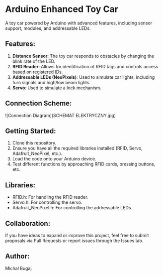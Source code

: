 # Arduino Enhanced Toy Car

A toy car powered by Arduino with advanced features, including sensor support, modules, and addressable LEDs.

## Features:
1. **Distance Sensor**: The toy car responds to obstacles by changing the blink rate of the LED.
2. **RFID Reader**: Allows for identification of RFID tags and controls access based on registered IDs.
3. **Addressable LEDs (NeoPixels)**: Used to simulate car lights, including turn signals and high/low beam lights.
4. **Servo**: Used to simulate a lock mechanism.

## Connection Scheme:
![Connection Diagram](SCHEMAT ELEKTRYCZNY.jpg)

## Getting Started:
1. Clone this repository.
2. Ensure you have all the required libraries installed (RFID, Servo, Adafruit_NeoPixel, etc.).
3. Load the code onto your Arduino device.
4. Test different functions by approaching RFID cards, pressing buttons, etc.

## Libraries:
- RFID.h: For handling the RFID reader.
- Servo.h: For controlling the servo.
- Adafruit_NeoPixel.h: For controlling the addressable LEDs.

## Collaboration:
If you have ideas to expand or improve this project, feel free to submit proposals via Pull Requests or report issues through the Issues tab.

## Author:
Michał Bugaj
